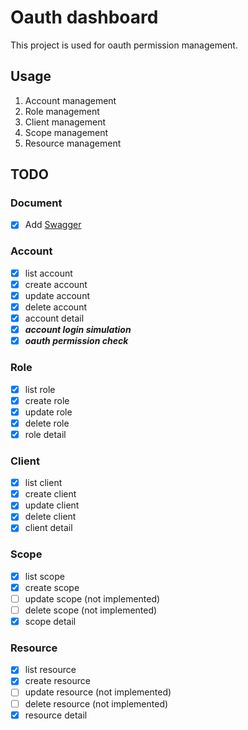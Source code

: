 # Oauth dashboard
This project is used for oauth permission management.

## Usage
1. Account management
2. Role management
3. Client management
4. Scope management
5. Resource management

## TODO
### Document
- [x] Add [Swagger](http://localhost:10002/oauthdashboard/swagger-ui/index.html)
### Account
- [x] list account
- [x] create account
- [x] update account
- [x] delete account
- [x] account detail
- [x] ***account login simulation***
- [x] ***oauth permission check***
### Role
- [x] list role
- [x] create role
- [x] update role
- [x] delete role
- [x] role detail
### Client
- [x] list client
- [x] create client
- [x] update client
- [x] delete client
- [x] client detail
### Scope
- [x] list scope
- [x] create scope
- [ ] update scope (not implemented)
- [ ] delete scope (not implemented)
- [x] scope detail
### Resource
- [x] list resource
- [x] create resource
- [ ] update resource (not implemented)
- [ ] delete resource (not implemented)
- [x] resource detail